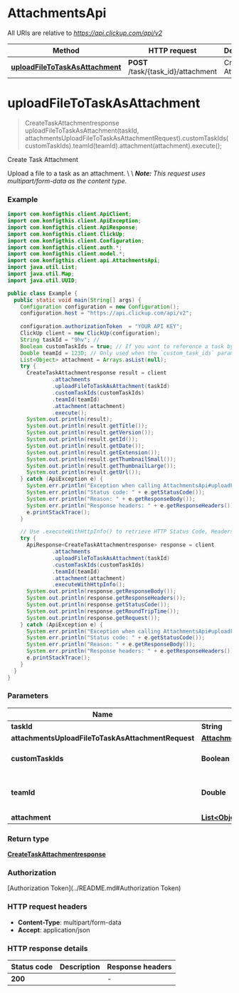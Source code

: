 # AttachmentsApi

All URIs are relative to *https://api.clickup.com/api/v2*

| Method | HTTP request | Description |
|------------- | ------------- | -------------|
| [**uploadFileToTaskAsAttachment**](AttachmentsApi.md#uploadFileToTaskAsAttachment) | **POST** /task/{task_id}/attachment | Create Task Attachment |


<a name="uploadFileToTaskAsAttachment"></a>
# **uploadFileToTaskAsAttachment**
> CreateTaskAttachmentresponse uploadFileToTaskAsAttachment(taskId, attachmentsUploadFileToTaskAsAttachmentRequest).customTaskIds(customTaskIds).teamId(teamId).attachment(attachment).execute();

Create Task Attachment

Upload a file to a task as an attachment. \\  \\ ***Note:** This request uses multipart/form-data as the content type.*

### Example
```java
import com.konfigthis.client.ApiClient;
import com.konfigthis.client.ApiException;
import com.konfigthis.client.ApiResponse;
import com.konfigthis.client.ClickUp;
import com.konfigthis.client.Configuration;
import com.konfigthis.client.auth.*;
import com.konfigthis.client.model.*;
import com.konfigthis.client.api.AttachmentsApi;
import java.util.List;
import java.util.Map;
import java.util.UUID;

public class Example {
  public static void main(String[] args) {
    Configuration configuration = new Configuration();
    configuration.host = "https://api.clickup.com/api/v2";
    
    configuration.authorizationToken  = "YOUR API KEY";
    ClickUp client = new ClickUp(configuration);
    String taskId = "9hv"; // 
    Boolean customTaskIds = true; // If you want to reference a task by it's custom task id, this value must be `true`.
    Double teamId = 123D; // Only used when the `custom_task_ids` parameter is set to `true`.\\  \\ For example: `custom_task_ids=true&team_id=123`.
    List<Object> attachment = Arrays.asList(null);
    try {
      CreateTaskAttachmentresponse result = client
              .attachments
              .uploadFileToTaskAsAttachment(taskId)
              .customTaskIds(customTaskIds)
              .teamId(teamId)
              .attachment(attachment)
              .execute();
      System.out.println(result);
      System.out.println(result.getTitle());
      System.out.println(result.getVersion());
      System.out.println(result.getId());
      System.out.println(result.getDate());
      System.out.println(result.getExtension());
      System.out.println(result.getThumbnailSmall());
      System.out.println(result.getThumbnailLarge());
      System.out.println(result.getUrl());
    } catch (ApiException e) {
      System.err.println("Exception when calling AttachmentsApi#uploadFileToTaskAsAttachment");
      System.err.println("Status code: " + e.getStatusCode());
      System.err.println("Reason: " + e.getResponseBody());
      System.err.println("Response headers: " + e.getResponseHeaders());
      e.printStackTrace();
    }

    // Use .executeWithHttpInfo() to retrieve HTTP Status Code, Headers and Request
    try {
      ApiResponse<CreateTaskAttachmentresponse> response = client
              .attachments
              .uploadFileToTaskAsAttachment(taskId)
              .customTaskIds(customTaskIds)
              .teamId(teamId)
              .attachment(attachment)
              .executeWithHttpInfo();
      System.out.println(response.getResponseBody());
      System.out.println(response.getResponseHeaders());
      System.out.println(response.getStatusCode());
      System.out.println(response.getRoundTripTime());
      System.out.println(response.getRequest());
    } catch (ApiException e) {
      System.err.println("Exception when calling AttachmentsApi#uploadFileToTaskAsAttachment");
      System.err.println("Status code: " + e.getStatusCode());
      System.err.println("Reason: " + e.getResponseBody());
      System.err.println("Response headers: " + e.getResponseHeaders());
      e.printStackTrace();
    }
  }
}

```

### Parameters

| Name | Type | Description  | Notes |
|------------- | ------------- | ------------- | -------------|
| **taskId** | **String**|  | |
| **attachmentsUploadFileToTaskAsAttachmentRequest** | [**AttachmentsUploadFileToTaskAsAttachmentRequest**](AttachmentsUploadFileToTaskAsAttachmentRequest.md)|  | |
| **customTaskIds** | **Boolean**| If you want to reference a task by it&#39;s custom task id, this value must be &#x60;true&#x60;. | [optional] |
| **teamId** | **Double**| Only used when the &#x60;custom_task_ids&#x60; parameter is set to &#x60;true&#x60;.\\  \\ For example: &#x60;custom_task_ids&#x3D;true&amp;team_id&#x3D;123&#x60;. | [optional] |
| **attachment** | [**List&lt;Object&gt;**](Object.md)|  | [optional] |

### Return type

[**CreateTaskAttachmentresponse**](CreateTaskAttachmentresponse.md)

### Authorization

[Authorization Token](../README.md#Authorization Token)

### HTTP request headers

 - **Content-Type**: multipart/form-data
 - **Accept**: application/json

### HTTP response details
| Status code | Description | Response headers |
|-------------|-------------|------------------|
| **200** |  |  -  |

